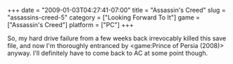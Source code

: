 +++
date = "2009-01-03T04:27:41-07:00"
title = "Assassin's Creed"
slug = "assassins-creed-5"
category = ["Looking Forward To It"]
game = ["Assassin's Creed"]
platform = ["PC"]
+++

So, my hard drive failure from a few weeks back irrevocably killed this save file, and now I'm thoroughly entranced by <game:Prince of Persia (2008)> anyway.  I'll definitely have to come back to AC at some point though.